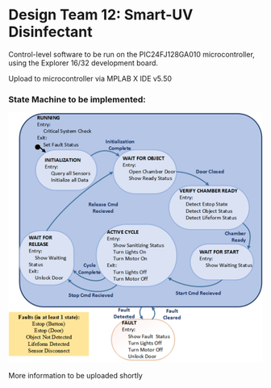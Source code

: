 # Design Team 12: Smart-UV Disinfectant

Control-level software to be run on the PIC24FJ128GA010 microcontroller, using the Explorer 16/32 development board.

Upload to microcontroller via MPLAB X IDE v5.50

### State Machine to be implemented:

![State Machine to be Implemented](./images/StateMachineDiagram.png)

More information to be uploaded shortly

